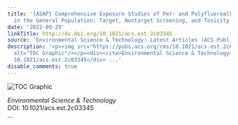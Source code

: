 ```yaml
---
title: '[ASAP] Comprehensive Exposure Studies of Per- and Polyfluoroalkyl Substances
  in the General Population: Target, Nontarget Screening, and Toxicity Prediction'
date: '2022-09-29'
linkTitle: http://dx.doi.org/10.1021/acs.est.2c03345
source: 'Environmental Science & Technology: Latest Articles (ACS Publications)'
description: '<p><img src="https://pubs.acs.org/cms/10.1021/acs.est.2c03345/asset/images/medium/es2c03345_0006.gif"
  alt="TOC Graphic"/></p><div><cite>Environmental Science & Technology</cite></div><div>DOI:
  10.1021/acs.est.2c03345</div> ...'
disable_comments: true
---
```

<p><img src="https://pubs.acs.org/cms/10.1021/acs.est.2c03345/asset/images/medium/es2c03345_0006.gif" alt="TOC Graphic"/></p><div><cite>Environmental Science & Technology</cite></div><div>DOI: 10.1021/acs.est.2c03345</div> ...